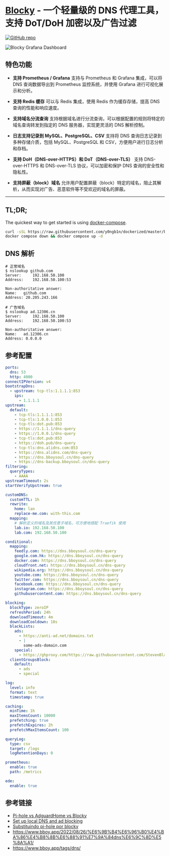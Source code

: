 # [Blocky](https://github.com/0xERR0R/blocky) - 一个轻量级的 DNS 代理工具，支持 DoT/DoH 加密以及广告过滤

[![GitHub repo](https://flat.badgen.net/github/release/0xERR0R/blocky?icon=github&label=0xERR0R/blocky)](https://github.com/0xERR0R/blocky)

![Blocky Grafana Dashboard](https://0xerr0r.github.io/blocky/v0.21/grafana-dashboard.png)

## 特色功能

- **支持 Prometheus / Grafana**
  支持与 Prometheus 和 Grafana 集成，可以将 DNS 查询数据导出到 Prometheus 监控系统，并使用 Grafana 进行可视化展示和分析。

- **支持 Redis 缓存**
  可以与 Redis 集成，使用 Redis 作为缓存存储，提高 DNS 查询的性能和响应速度。

- **支持域名分流查询**
  支持根据域名进行分流查询，可以根据配置的规则将特定的域名查询转发到指定的 DNS 服务器，实现更灵活的 DNS 解析控制。

- **日志支持记录到 MySQL、PostgreSQL、CSV**
  支持将 DNS 查询日志记录到多种存储介质，包括 MySQL、PostgreSQL 和 CSV，方便用户进行日志分析和存档。

- **支持 DoH（DNS-over-HTTPS）和 DoT（DNS-over-TLS）**
  支持 DNS-over-HTTPS 和 DNS-over-TLS 协议，可以加密和保护 DNS 查询的安全性和隐私性。

- **支持屏蔽（block）域名**
  允许用户配置屏蔽（block）特定的域名，阻止其解析，从而实现对广告、恶意软件等不受欢迎的域名的屏蔽。

---

## TL;DR;

The quickest way to get started is using [docker-compose](https://docs.docker.com/compose/).

```bash
curl -sSL https://raw.githubusercontent.com/y0ngb1n/dockerized/master/blocky/docker-compose.yml > docker-compose.yml
docker compose down && docker compose up -d
```

## DNS 解析

```console
# 正常域名
$ nslookup github.com
Server:		192.168.50.100
Address:	192.168.50.100:53

Non-authoritative answer:
Name:	github.com
Address: 20.205.243.166

# 广告域名
$ nslookup ad.12306.cn
Server:		192.168.50.100
Address:	192.168.50.100:53

Non-authoritative answer:
Name:	ad.12306.cn
Address: 0.0.0.0
```

## 参考配置

```yaml
ports:
  dns: 53
  http: 4000
connectIPVersion: v4
bootstrapDns:
  - upstream: tcp-tls:1.1.1.1:853
    ips:
      - 1.1.1.1
upstream:
  default:
    - tcp-tls:1.1.1.1:853
    - tcp-tls:1.0.0.1:853
    - tcp-tls:dot.pub:853
    - https://1.1.1.1/dns-query
    - https://1.0.0.1/dns-query
    - tcp-tls:dot.pub:853
    - https://doh.pub/dns-query
    - tcp-tls:dns.alidns.com:853
    - https://dns.alidns.com/dns-query
    - https://dns.bboysoul.cn/dns-query
    - https://dns-backup.bboysoul.cn/dns-query
filtering:
  queryTypes:
    - AAAA
upstreamTimeout: 2s
startVerifyUpstream: true

customDNS:
  customTTL: 1h
  rewrite:
    home: lan
    replace-me.com: with-this.com
  mapping:
    # 解析定义的域名及其任意子域名，可方便地搭配 Traefik 使用
    lab.io: 192.168.50.100
    lab.com: 192.168.50.100

conditional:
  mapping:
    feedly.com: https://dns.bboysoul.cn/dns-query
    google.com.hk: https://dns.bboysoul.cn/dns-query
    docker.com: https://dns.bboysoul.cn/dns-query
    cloudfront.net: https://dns.bboysoul.cn/dns-query
    wikipedia.org: https://dns.bboysoul.cn/dns-query
    youtube.com: https://dns.bboysoul.cn/dns-query
    twitter.com: https://dns.bboysoul.cn/dns-query
    facebook.com: https://dns.bboysoul.cn/dns-query
    instagram.com: https://dns.bboysoul.cn/dns-query
    githubusercontent.com: https://dns.bboysoul.cn/dns-query

blocking:
  blockType: zeroIP
  refreshPeriod: 24h
  downloadTimeout: 4m
  downloadCooldown: 10s
  blackLists:
    ads:
      - https://anti-ad.net/domains.txt
      - |
        some-ads-domain.com
    special:
      - https://ghproxy.com/https://raw.githubusercontent.com/StevenBlack/hosts/master/alternates/fakenews/hosts
  clientGroupsBlock:
    default:
      - ads
      - special

log:
  level: info
  format: text
  timestamp: true

caching:
  minTime: 1h
  maxItemsCount: 10000
  prefetching: true
  prefetchExpires: 2h
  prefetchMaxItemsCount: 100

queryLog:
  type: csv
  target: /logs
  logRetentionDays: 0

prometheus:
  enable: true
  path: /metrics

ede:
  enable: true
```

## 参考链接

- [Pi-hole vs AdguardHome vs Blocky](https://www.youtube.com/watch?v=rfBh2VVOVZA)
- [Set up local DNS and ad blocking](https://sascha.sh/posts/set-up-local-dns-and-adblocking/)
- [Substituindo pi-hole por blocky](https://thul.io/substituindo-pi-hole-por-blocky/)
- https://www.bboy.app/2022/08/26/%E6%9B%B4%E6%96%B0%E4%BA%86%E4%B8%8B%E6%88%91%E7%9A%84dns%E6%9C%8D%E5%8A%A1/
- https://www.bboy.app/tags/dns/
